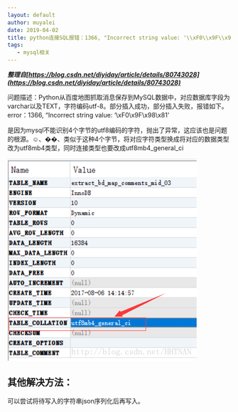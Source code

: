 ```yaml
---
layout: default
author: muyalei
date: 2019-04-02
title: python连接SQL报错：1366, "Incorrect string value: '\\xF0\\x9F\\x98\\x81
tags:
   - mysql相关
---
```



***整理自[https://blog.csdn.net/diyiday/article/details/80743028](https://blog.csdn.net/diyiday/article/details/80743028)***


问题描述：Python从百度地图抓取消息保存到MySQL数据中，对应数据库字段为varchar以及TEXT，字符编码utf-8。部分插入成功，部分插入失败，报错如下。 
error：1366, “Incorrect string value: ‘\xF0\x9F\x98\x81’

是因为mysql不能识别4个字节的utf8编码的字符，抛出了异常，这应该也是问题的根源。☺、��、类似于这种4个字节，将对应字符类型换成将对应的数据类型改为utf8mb4类型，同时连接类型也要改成utf8mb4_general_ci

![2019-04-02-python连接SQL报错：1366, "Incorrect string value- '\\xF0\\x9F\\x98\\x81_图片1.png](https://github.com/muyalei/muyalei.github.io/blob/gh-pages/img/2019-04-02-python%E8%BF%9E%E6%8E%A5SQL%E6%8A%A5%E9%94%99%EF%BC%9A1366..._%E5%9B%BE%E7%89%871.png)

## 其他解决方法：
  
  可以尝试将待写入的字符串json序列化后再写入。






































